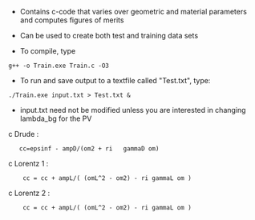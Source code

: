 - Contains c-code that varies over geometric and material parameters and computes figures of merits
- Can be used to create both test and training data sets

- To compile, type

`g++ -o Train.exe Train.c -O3`

- To run and save output to a textfile called "Test.txt", type:

`./Train.exe input.txt > Test.txt &`

- input.txt need not be modified unless you are interested in changing lambda_bg for the PV

c Drude :

       cc=epsinf - ampD/(om2 + ri   gammaD om)
       
c Lorentz 1 :

        cc = cc + ampL/( (omL^2 - om2) - ri gammaL om )
        
c Lorentz 2 :

        cc = cc + ampL/( (omL^2 - om2) - ri gammaL om )
